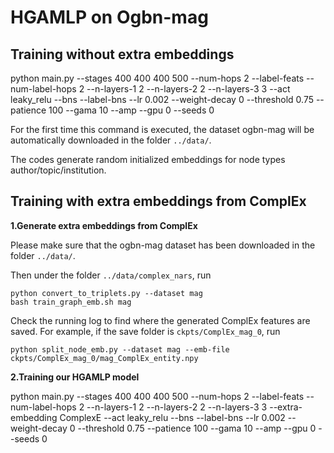 # HGAMLP on Ogbn-mag

## Training without extra embeddings

python main.py --stages 400 400 400 500  --num-hops 2 --label-feats --num-label-hops 2 --n-layers-1 2 --n-layers-2 2 --n-layers-3 3 --act leaky_relu --bns --label-bns --lr 0.002 --weight-decay 0 --threshold 0.75 --patience 100 --gama 10 --amp --gpu 0 --seeds 0

For the first time this command is executed, the dataset ogbn-mag will be automatically downloaded in the folder `../data/`.

The codes generate random initialized embeddings for node types author/topic/institution.

## Training with extra embeddings from ComplEx

**1.Generate extra embeddings from ComplEx**

Please make sure that the ogbn-mag dataset has been downloaded in the folder `../data/`.

Then under the folder `../data/complex_nars`, run

```setup
python convert_to_triplets.py --dataset mag
bash train_graph_emb.sh mag
```

Check the running log to find where the generated ComplEx features are saved. For example, if the save folder is `ckpts/ComplEx_mag_0`, run

```setup
python split_node_emb.py --dataset mag --emb-file ckpts/ComplEx_mag_0/mag_ComplEx_entity.npy
```

**2.Training our HGAMLP model**

python main.py --stages 400 400 400 500  --num-hops 2 --label-feats --num-label-hops 2 --n-layers-1 2 --n-layers-2 2 --n-layers-3 3 --extra-embedding ComplexE --act leaky_relu --bns --label-bns --lr 0.002 --weight-decay 0 --threshold 0.75 --patience 100 --gama 10 --amp --gpu 0 --seeds 0

